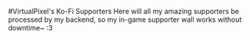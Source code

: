 #VirtualPixel's Ko-Fi Supporters
Here will all my amazing supporters be processed by my backend, so my in-game supporter wall works without downtime~ :3
